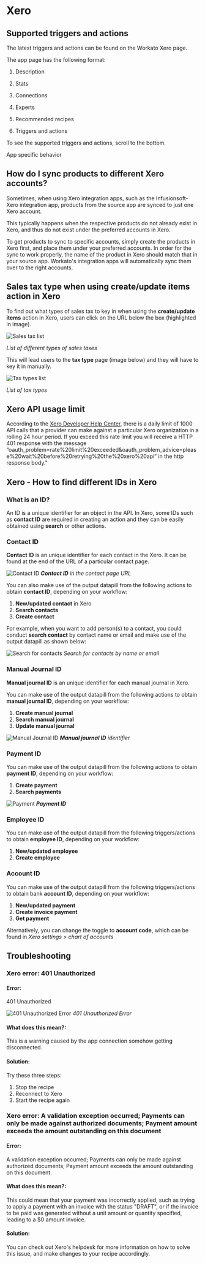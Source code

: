 # Xero

## Supported triggers and actions

The latest triggers and actions can be found on the Workato Xero page.

The app page has the following format:

1. Description

2. Stats

3. Connections

4. Experts

5. Recommended recipes

6. Triggers and actions

To see the supported triggers and actions, scroll to the bottom.

App specific behavior


## How do I sync products to different Xero accounts? 

Sometimes, when using Xero integration apps, such as the Infusionsoft-Xero integration app, products from the source app are synced to just one Xero account.

This typically happens when the respective products do not already exist in Xero, and thus do not exist under the preferred accounts in Xero.

To get products to sync to specific accounts, simply create the products in Xero first, and place them under your preferred accounts. In order for the sync to work properly, the name of the product in Xero should match that in your source app. Workato's integration apps will automatically sync them over to the right accounts.


## Sales tax type when using create/update items action in Xero 
 
To find out what types of sales tax to key in when using the **create/update items** action in Xero, users can click on the URL below the box (highlighted in image). 

![Sales tax list](/assets/images/connectors/xeno/sales-tax-list.png)

*List of different types of sales taxes*

This will lead users to the **tax type** page (image below) and they will have to key it in manually.

![Tax types list](/assets/images/connectors/xeno/tax-type-list.png)

*List of tax types*


## Xero API usage limit

According to the [Xero Developer Help Center](https://community.xero.com/developer/question/17181), there is a daily limit of 1000 API calls that a provider can make against a particular Xero organization in a rolling 24 hour period. If you exceed this rate limit you will receive a HTTP 401 response with the message “oauth_problem=rate%20limit%20exceeded&oauth_problem_advice=please%20wait%20before%20retrying%20the%20xero%20api” in the http response body."


## Xero - How to find different IDs in Xero

### What is an ID?
An ID is a unique identifier for an object in the API. In Xero, some IDs such as **contact ID** are required in creating an action and they can be easily obtained using **search** or other actions. 

### Contact ID

**Contact ID** is an unique identifier for each contact in the Xero. It can be found at the end of the URL of a particular contact page. 

![Contact ID](/assets/images/connectors/xeno/contact-id.png)
***Contact ID** in the contact page URL*

You can also make use of the output datapill from the following actions to obtain **contact ID**, depending on your workflow:

1. **New/updated contact** in Xero
2. **Search contacts**
3. **Create contact**

For example, when you want to add person(s) to a contact, you could conduct **search contact** by contact name or email and make use of the output datapill as shown below:

![Search for contacts](/assets/images/connectors/xeno/search-contact.png)
*Search for contacts by name or email*

### Manual Journal ID
**Manual journal ID** is an unique identifier for each manual journal in Xero.

You can make use of the output datapill from the following actions to obtain **manual journal ID**, depending on your workflow:
1. **Create manual journal**
2. **Search manual journal**
3. **Update manual journal**

![Manual Journal ID](/assets/images/connectors/xeno/manual-journal-id.png)
***Manual journal ID** identifier*

### Payment ID
You can make use of the output datapill from the following actions to obtain **payment ID**, depending on your workflow:

1. **Create payment**
2. **Search payments**

![Payment](/assets/images/connectors/xeno/payment.png)
***Payment ID***

### Employee ID 
You can make use of the output datapill from the following triggers/actions to obtain **employee ID**, depending on your workflow:

1. **New/updated employee**
2. **Create employee**

### Account ID
You can make use of the output datapill from the following triggers/actions to obtain bank **account ID**, depending on your workflow:

1. **New/updated payment**
2. **Create invoice payment**
3. **Get payment**

Alternatively, you can change the toggle to **account code**, which can be found in *Xero settings* > *chart of accounts*

## Troubleshooting

### Xero error: 401 Unauthorized 

#### Error: 
401 Unauthorized

![401 Unauthorized Error](/assets/images/connectors/xeno/error.png)
*401 Unauthorized Error*

#### What does this mean?: 
This is a warning caused by the app connection somehow getting disconnected.

#### Solution: 
Try these three steps:
1. Stop the recipe
2. Reconnect to Xero
3. Start the recipe again

### Xero error: A validation exception occurred; Payments can only be made against authorized documents; Payment amount exceeds the amount outstanding on this document

#### Error: 
A validation exception occurred; Payments can only be made against authorized documents; Payment amount exceeds the amount outstanding on this document.

#### What does this mean?: 
This could mean that your payment was incorrectly applied, such as trying to apply a payment with an invoice with the status "DRAFT", or if the invoice to be paid was generated without a unit amount or quantity specified, leading to a $0 amount invoice.

#### Solution: 
You can check out Xero's helpdesk for more information on how to solve this issue, and make changes to your recipe accordingly. 
